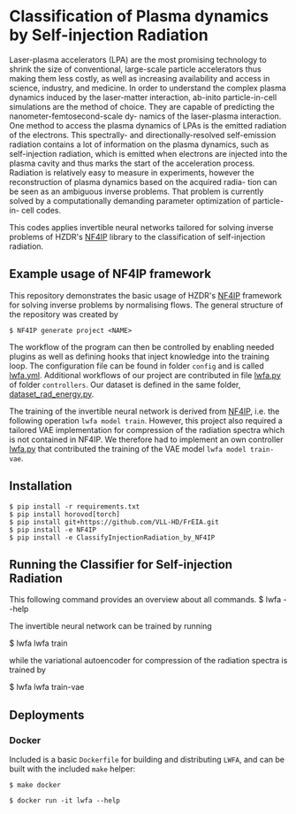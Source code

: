 # Classification of Plasma dynamics by Self-injection Radiation
Laser-plasma accelerators (LPA) are the most promising technology to shrink the size of conventional, large-scale particle accelerators thus making them less costly, as well as increasing availability and access in science, industry, and medicine. In order to understand the complex plasma dynamics induced by the laser-matter interaction, ab-inito particle-in-cell simulations are the method of choice. They are capable of predicting the nanometer-femtosecond-scale dy- namics of the laser-plasma interaction. One method to access the plasma dynamics of LPAs is the emitted radiation of the electrons. This spectrally- and directionally-resolved self-emission radiation contains a lot of information on the plasma dynamics, such as self-injection radiation, which is emitted when electrons are injected into the plasma cavity and thus marks the start of the acceleration process. Radiation is relatively easy to measure in experiments, however the reconstruction of plasma dynamics based on the acquired radia- tion can be seen as an ambiguous inverse problems. That problem is currently solved by a computationally demanding parameter optimization of particle-in- cell codes.

This codes applies invertible neural networks tailored for solving inverse problems of HZDR's [NF4IP](https://github.com/Photon-AI-Research/NF4IP) library to the classification of self-injection radiation. 

## Example usage of NF4IP framework
This repository demonstrates the basic usage of HZDR's [NF4IP](https://github.com/Photon-AI-Research/NF4IP) framework for solving inverse problems by normalising flows. The general structure of the repository was created by
```
$ NF4IP generate project <NAME>
```
The workflow of the program can then be controlled by enabling needed plugins as well as defining hooks that inject knowledge into the training loop. The configuration file can be found in folder `config` and is called [lwfa.yml](lwfa/config/lwfa.yml). Additional workflows of our project are contributed in file [lwfa.py](lwfa/controllers/lwfa.py) of folder `controllers`. Our dataset is defined in the same folder, [dataset_rad_energy.py](lwfa/controllers/dataset_rad_energy.py). 

The training of the invertible neural network is derived from [NF4IP](https://github.com/Photon-AI-Research/NF4IP), i.e. the following operation `lwfa model train`. However, this project also required a tailored VAE implementation for compression of the radiation spectra which is not contained in NF4IP. We therefore had to implement an own controller [lwfa.py](lwfa/controllers/lwfa.py) that contributed the training of the VAE model `lwfa model train-vae`.

## Installation

```
$ pip install -r requirements.txt
$ pip install horovod[torch]
$ pip install git+https://github.com/VLL-HD/FrEIA.git
$ pip install -e NF4IP
$ pip install -e ClassifyInjectionRadiation_by_NF4IP
```

## Running the Classifier for Self-injection Radiation

This following command provides an overview about all commands.
$ lwfa --help

The invertible neural network can be trained by running

$ lwfa lwfa train

while the variational autoencoder for compression of the radiation spectra is trained by

$ lwfa lwfa train-vae


## Deployments

### Docker

Included is a basic `Dockerfile` for building and distributing `LWFA`,
and can be built with the included `make` helper:

```
$ make docker

$ docker run -it lwfa --help
```